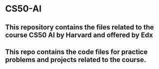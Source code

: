 # CS50-AI
## This repository contains the files related to the course CS50 AI by Harvard and offered by Edx 
## This repo contains the code files for practice problems and projects related to the course.
